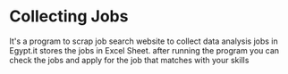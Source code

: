 # Collecting Jobs 
It's a program to scrap job search website to collect data analysis jobs in Egypt.it stores the jobs in Excel Sheet.
after running the program you can check the jobs and apply for the job that matches with your skills
